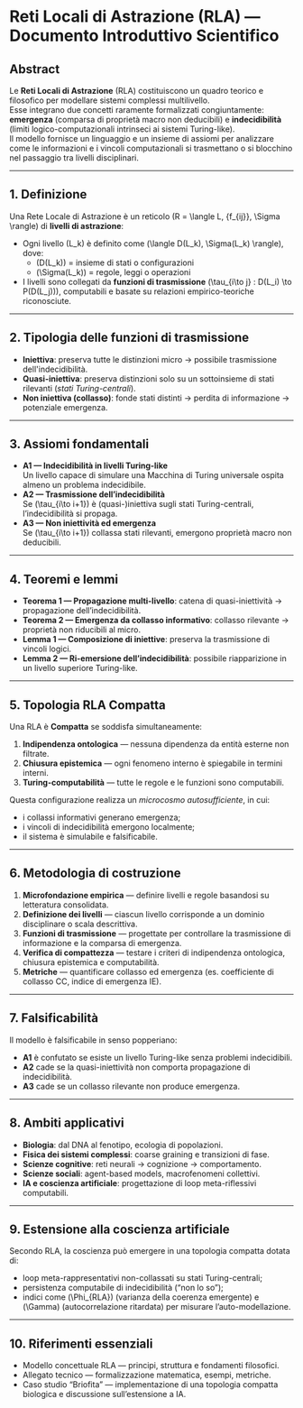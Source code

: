 # Reti Locali di Astrazione (RLA) — Documento Introduttivo Scientifico

## Abstract
Le **Reti Locali di Astrazione** (RLA) costituiscono un quadro teorico e filosofico per modellare sistemi complessi multilivello.  
Esse integrano due concetti raramente formalizzati congiuntamente: **emergenza** (comparsa di proprietà macro non deducibili) e **indecidibilità** (limiti logico-computazionali intrinseci ai sistemi Turing-like).  
Il modello fornisce un linguaggio e un insieme di assiomi per analizzare come le informazioni e i vincoli computazionali si trasmettano o si blocchino nel passaggio tra livelli disciplinari.

---

## 1. Definizione
Una Rete Locale di Astrazione è un reticolo \(R = \langle L, \{f_{ij}\}, \Sigma \rangle\) di **livelli di astrazione**:
- Ogni livello \(L_k\) è definito come \(\langle D(L_k), \Sigma(L_k) \rangle\), dove:
  - \(D(L_k)\) = insieme di stati o configurazioni
  - \(\Sigma(L_k)\) = regole, leggi o operazioni
- I livelli sono collegati da **funzioni di trasmissione** \(\tau_{i\to j} : D(L_i) \to P(D(L_j))\), computabili e basate su relazioni empirico-teoriche riconosciute.

---

## 2. Tipologia delle funzioni di trasmissione
- **Iniettiva**: preserva tutte le distinzioni micro → possibile trasmissione dell'indecidibilità.
- **Quasi-iniettiva**: preserva distinzioni solo su un sottoinsieme di stati rilevanti (*stati Turing-centrali*).
- **Non iniettiva (collasso)**: fonde stati distinti → perdita di informazione → potenziale emergenza.

---

## 3. Assiomi fondamentali
- **A1 — Indecidibilità in livelli Turing-like**  
  Un livello capace di simulare una Macchina di Turing universale ospita almeno un problema indecidibile.
- **A2 — Trasmissione dell’indecidibilità**  
  Se \(\tau_{i\to i+1}\) è (quasi-)iniettiva sugli stati Turing-centrali, l’indecidibilità si propaga.
- **A3 — Non iniettività ed emergenza**  
  Se \(\tau_{i\to i+1}\) collassa stati rilevanti, emergono proprietà macro non deducibili.

---

## 4. Teoremi e lemmi
- **Teorema 1 — Propagazione multi-livello**: catena di quasi-iniettività → propagazione dell’indecidibilità.
- **Teorema 2 — Emergenza da collasso informativo**: collasso rilevante → proprietà non riducibili al micro.
- **Lemma 1 — Composizione di iniettive**: preserva la trasmissione di vincoli logici.
- **Lemma 2 — Ri-emersione dell’indecidibilità**: possibile riapparizione in un livello superiore Turing-like.

---

## 5. Topologia RLA Compatta
Una RLA è **Compatta** se soddisfa simultaneamente:
1. **Indipendenza ontologica** — nessuna dipendenza da entità esterne non filtrate.
2. **Chiusura epistemica** — ogni fenomeno interno è spiegabile in termini interni.
3. **Turing-computabilità** — tutte le regole e le funzioni sono computabili.

Questa configurazione realizza un *microcosmo autosufficiente*, in cui:
- i collassi informativi generano emergenza;
- i vincoli di indecidibilità emergono localmente;
- il sistema è simulabile e falsificabile.

---

## 6. Metodologia di costruzione
1. **Microfondazione empirica** — definire livelli e regole basandosi su letteratura consolidata.
2. **Definizione dei livelli** — ciascun livello corrisponde a un dominio disciplinare o scala descrittiva.
3. **Funzioni di trasmissione** — progettate per controllare la trasmissione di informazione e la comparsa di emergenza.
4. **Verifica di compattezza** — testare i criteri di indipendenza ontologica, chiusura epistemica e computabilità.
5. **Metriche** — quantificare collasso ed emergenza (es. coefficiente di collasso CC, indice di emergenza IE).

---

## 7. Falsificabilità
Il modello è falsificabile in senso popperiano:
- **A1** è confutato se esiste un livello Turing-like senza problemi indecidibili.
- **A2** cade se la quasi-iniettività non comporta propagazione di indecidibilità.
- **A3** cade se un collasso rilevante non produce emergenza.

---

## 8. Ambiti applicativi
- **Biologia**: dal DNA al fenotipo, ecologia di popolazioni.
- **Fisica dei sistemi complessi**: coarse graining e transizioni di fase.
- **Scienze cognitive**: reti neurali → cognizione → comportamento.
- **Scienze sociali**: agent-based models, macrofenomeni collettivi.
- **IA e coscienza artificiale**: progettazione di loop meta-riflessivi computabili.

---

## 9. Estensione alla coscienza artificiale
Secondo RLA, la coscienza può emergere in una topologia compatta dotata di:
- loop meta-rappresentativi non-collassati su stati Turing-centrali;
- persistenza computabile di indecidibilità (“non lo so”);
- indici come \(\Phi_{RLA}\) (varianza della coerenza emergente) e \(\Gamma\) (autocorrelazione ritardata) per misurare l’auto-modellazione.

---

## 10. Riferimenti essenziali
- Modello concettuale RLA — principi, struttura e fondamenti filosofici.
- Allegato tecnico — formalizzazione matematica, esempi, metriche.
- Caso studio “Briofita” — implementazione di una topologia compatta biologica e discussione sull’estensione a IA.
